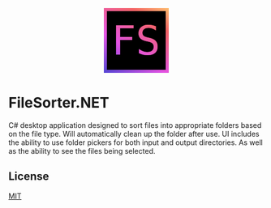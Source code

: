 <p align="center">
  <img src="https://github.com/Hen676/FileSorter.NET/blob/master/FileSorter.NET/Assets/Logo.png" />
</p>

# FileSorter.NET
C# desktop application designed to sort files into appropriate folders based on the file type. Will automatically clean up the folder after use. UI includes the ability to use folder pickers for both input and output directories. As well as the ability to see the files being selected.

## License
[MIT](https://github.com/Hen676/FileSorter.NET/blob/master/LICENSE)
